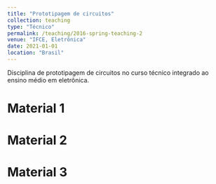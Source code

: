 ```yaml
---
title: "Prototipagem de circuitos"
collection: teaching
type: "Técnico"
permalink: /teaching/2016-spring-teaching-2
venue: "IFCE, Eletrônica"
date: 2021-01-01
location: "Brasil"
---
```


Disciplina de prototipagem de circuitos no curso técnico integrado ao ensino médio em eletrônica.

Material 1
======

Material 2
======

Material 3
======
